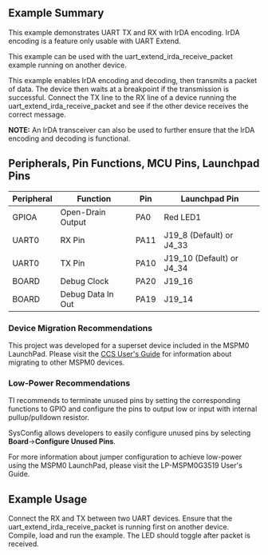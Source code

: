 ## Example Summary

This example demonstrates UART TX and RX with IrDA encoding. IrDA encoding is a feature only usable with UART Extend.

This example can be used with the uart_extend_irda_receive_packet example running on another device.

This example enables IrDA encoding and decoding, then transmits a packet of data. The device then waits at a breakpoint if the transmission is successful.
Connect the TX line to the RX line of a device running the uart_extend_irda_receive_packet and see if the other device receives the correct message.

**NOTE:** An IrDA transceiver can also be used to further ensure that the IrDA encoding and decoding is functional.

## Peripherals, Pin Functions, MCU Pins, Launchpad Pins
| Peripheral | Function | Pin | Launchpad Pin |
| --- | --- | --- | --- |
| GPIOA | Open-Drain Output | PA0 | Red LED1 |
| UART0 | RX Pin | PA11 | J19_8 (Default) or J4_33 |
| UART0 | TX Pin | PA10 | J19_10 (Default) or J4_34 |
| BOARD | Debug Clock | PA20 | J19_16 |
| BOARD | Debug Data In Out | PA19 | J19_14 |

### Device Migration Recommendations
This project was developed for a superset device included in the MSPM0 LaunchPad. Please
visit the [CCS User's Guide](https://software-dl.ti.com/msp430/esd/MSPM0-SDK/latest/docs/english/tools/ccs_ide_guide/doc_guide/doc_guide-srcs/ccs_ide_guide.html#sysconfig-project-migration)
for information about migrating to other MSPM0 devices.

### Low-Power Recommendations
TI recommends to terminate unused pins by setting the corresponding functions to
GPIO and configure the pins to output low or input with internal
pullup/pulldown resistor.

SysConfig allows developers to easily configure unused pins by selecting **Board**→**Configure Unused Pins**.

For more information about jumper configuration to achieve low-power using the
MSPM0 LaunchPad, please visit the LP-MSPM0G3519 User's Guide.

## Example Usage
Connect the RX and TX between two UART devices.
Ensure that the uart_extend_irda_receive_packet is running first on another device.
Compile, load and run the example.
The LED should toggle after packet is received.
